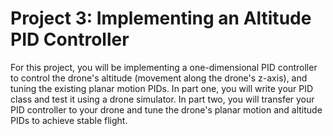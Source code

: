 # Project 3: Implementing an Altitude PID Controller

For this project, you will be implementing a one-dimensional PID controller to control the drone's altitude (movement along the drone's z-axis), and tuning the existing planar motion PIDs. In part one, you will write your PID class and test it using a drone simulator. In part two, you will transfer your PID controller to your drone and tune the drone's planar motion and altitude PIDs to achieve stable flight. 
